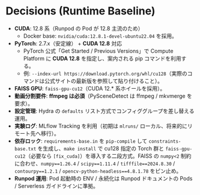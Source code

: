 # Decisions (Runtime Baseline)

- **CUDA**: 12.8 系（Runpod の Pod が 12.8 主流のため）
  - Docker base: `nvidia/cuda:12.8.1-devel-ubuntu22.04` を採用。
- **PyTorch**: 2.7.x（安定線） + **CUDA 12.8** 対応
  - PyTorch 公式「Get Started / Previous Versions」で Compute Platform に **CUDA 12.8** を指定し、案内される pip コマンドを利用する。
  - 例: `--index-url https://download.pytorch.org/whl/cu128`（実際のコマンドは公式サイトの最新版を参照して貼り付けること）。
- **FAISS GPU**: `faiss-gpu-cu12`（CUDA 12.* 系ホイールを採用）。
- **動画分割要件**: **ffmpeg は必須**（PySceneDetect は ffmpeg / mkvmerge を要求）。
- **設定管理**: Hydra の `defaults` リスト方式でコンフィググループを差し替える運用。
- **実験ログ**: MLflow Tracking を利用（初期は `mlruns/` ローカル、将来的にリモート先へ移行）。
- **依存ロック**: `requirements-base.in` を `pip-compile` して `constraints-base.txt` を生成し、`make install` で cu128 指定の Torch 群と `faiss-gpu-cu12`（必要なら `[fix_cuda]`）を導入する二段方式。FAISS の `numpy<2` 制約に合わせ、`numpy==1.26.4` / `scipy==1.11.4` / `tifffile==2024.8.30` / `contourpy==1.2.1` / `opencv-python-headless==4.8.1.78` をピン止め。
- **Runpod 運用**: Pod 起動時の ENV / 永続化は Runpod ドキュメントの Pods / Serverless ガイドラインに準拠。
